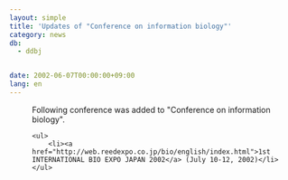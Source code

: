 ```yaml
---
layout: simple
title: 'Updates of "Conference on information biology"'
category: news
db:
  - ddbj


date: 2002-06-07T00:00:00+09:00
lang: en
---
```


<dd>Following conference was added to "Conference on information biology".

    <ul>
        <li><a href="http://web.reedexpo.co.jp/bio/english/index.html">1st INTERNATIONAL BIO EXPO JAPAN 2002</a> (July 10-12, 2002)</li>
    </ul>
</dd>
